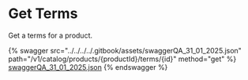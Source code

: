 # Get Terms

Get a terms for a product.

{% swagger src="../../../../.gitbook/assets/swaggerQA_31_01_2025.json" path="/v1/catalog/products/{productId}/terms/{id}" method="get" %}
[swaggerQA_31_01_2025.json](../../../../.gitbook/assets/swaggerQA_31_01_2025.json)
{% endswagger %}
